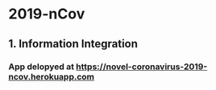 # 2019-nCov

## 1. Information Integration
###   App delopyed at https://novel-coronavirus-2019-ncov.herokuapp.com
